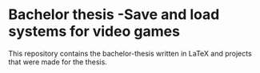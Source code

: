 # Bachelor thesis -Save and load systems for video games

This repository contains the bachelor-thesis written in LaTeX and projects that were made for the thesis.
